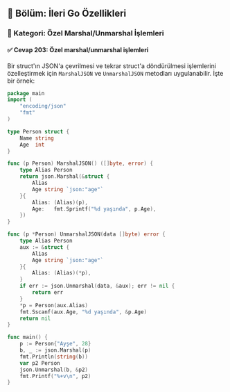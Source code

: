 ## 📘 Bölüm: İleri Go Özellikleri  
### 🔹 Kategori: Özel Marshal/Unmarshal İşlemleri  
#### ✅ Cevap 203: Özel marshal/unmarshal işlemleri

Bir struct'ın JSON'a çevrilmesi ve tekrar struct'a döndürülmesi işlemlerini özelleştirmek için `MarshalJSON` ve `UnmarshalJSON` metodları uygulanabilir. İşte bir örnek:

```go
package main
import (
    "encoding/json"
    "fmt"
)

type Person struct {
    Name string
    Age  int
}

func (p Person) MarshalJSON() ([]byte, error) {
    type Alias Person
    return json.Marshal(&struct {
        Alias
        Age string `json:"age"`
    }{
        Alias: (Alias)(p),
        Age:   fmt.Sprintf("%d yaşında", p.Age),
    })
}

func (p *Person) UnmarshalJSON(data []byte) error {
    type Alias Person
    aux := &struct {
        Alias
        Age string `json:"age"`
    }{
        Alias: (Alias)(*p),
    }
    if err := json.Unmarshal(data, &aux); err != nil {
        return err
    }
    *p = Person(aux.Alias)
    fmt.Sscanf(aux.Age, "%d yaşında", &p.Age)
    return nil
}

func main() {
    p := Person{"Ayşe", 28}
    b, _ := json.Marshal(p)
    fmt.Println(string(b))
    var p2 Person
    json.Unmarshal(b, &p2)
    fmt.Printf("%+v\n", p2)
}
```
